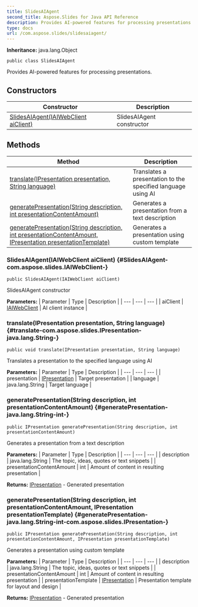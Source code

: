 ```yaml
---
title: SlidesAIAgent
second_title: Aspose.Slides for Java API Reference
description: Provides AI-powered features for processing presentations.
type: docs
url: /com.aspose.slides/slidesaiagent/
---
```

**Inheritance:**
java.lang.Object
```
public class SlidesAIAgent
```

Provides AI-powered features for processing presentations.
## Constructors

| Constructor | Description |
| --- | --- |
| [SlidesAIAgent(IAIWebClient aiClient)](#SlidesAIAgent-com.aspose.slides.IAIWebClient-) | SlidesAIAgent constructor |
## Methods

| Method | Description |
| --- | --- |
| [translate(IPresentation presentation, String language)](#translate-com.aspose.slides.IPresentation-java.lang.String-) | Translates a presentation to the specified language using AI |
| [generatePresentation(String description, int presentationContentAmount)](#generatePresentation-java.lang.String-int-) | Generates a presentation from a text description |
| [generatePresentation(String description, int presentationContentAmount, IPresentation presentationTemplate)](#generatePresentation-java.lang.String-int-com.aspose.slides.IPresentation-) | Generates a presentation using custom template |
### SlidesAIAgent(IAIWebClient aiClient) {#SlidesAIAgent-com.aspose.slides.IAIWebClient-}
```
public SlidesAIAgent(IAIWebClient aiClient)
```


SlidesAIAgent constructor

**Parameters:**
| Parameter | Type | Description |
| --- | --- | --- |
| aiClient | [IAIWebClient](../../com.aspose.slides/iaiwebclient) | AI client instance |

### translate(IPresentation presentation, String language) {#translate-com.aspose.slides.IPresentation-java.lang.String-}
```
public void translate(IPresentation presentation, String language)
```


Translates a presentation to the specified language using AI

**Parameters:**
| Parameter | Type | Description |
| --- | --- | --- |
| presentation | [IPresentation](../../com.aspose.slides/ipresentation) | Target presentation |
| language | java.lang.String | Target language |

### generatePresentation(String description, int presentationContentAmount) {#generatePresentation-java.lang.String-int-}
```
public IPresentation generatePresentation(String description, int presentationContentAmount)
```


Generates a presentation from a text description

**Parameters:**
| Parameter | Type | Description |
| --- | --- | --- |
| description | java.lang.String | The topic, ideas, quotes or text snippets |
| presentationContentAmount | int | Amount of content in resulting presentation |

**Returns:**
[IPresentation](../../com.aspose.slides/ipresentation) - Generated presentation
### generatePresentation(String description, int presentationContentAmount, IPresentation presentationTemplate) {#generatePresentation-java.lang.String-int-com.aspose.slides.IPresentation-}
```
public IPresentation generatePresentation(String description, int presentationContentAmount, IPresentation presentationTemplate)
```


Generates a presentation using custom template

**Parameters:**
| Parameter | Type | Description |
| --- | --- | --- |
| description | java.lang.String | The topic, ideas, quotes or text snippets |
| presentationContentAmount | int | Amount of content in resulting presentation |
| presentationTemplate | [IPresentation](../../com.aspose.slides/ipresentation) | Presentation template for layout and design |

**Returns:**
[IPresentation](../../com.aspose.slides/ipresentation) - Generated presentation
